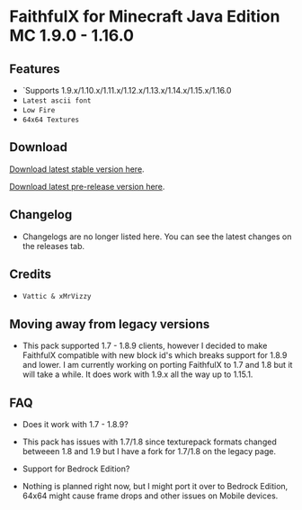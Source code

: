 # FaithfulX for Minecraft Java Edition MC 1.9.0 - 1.16.0

## Features
+ `Supports 1.9.x/1.10.x/1.11.x/1.12.x/1.13.x/1.14.x/1.15.x/1.16.0
+ `Latest ascii font`
+ `Low Fire`
+ `64x64 Textures`

## Download
[Download latest stable version here](https://github.com/arm64nerd/FaithfulX/releases/latest).

[Download latest pre-release version here](https://github.com/arm64nerd/FaithfulX/releases/latest).


## Changelog
+ Changelogs are no longer listed here. You can see the latest changes on the releases tab.


## Credits
+ `Vattic & xMrVizzy`

## Moving away from legacy versions

+ This pack supported 1.7 - 1.8.9 clients, however I decided to make FaithfulX compatible with new block id's which breaks support for 1.8.9 and lower. I am currently working on porting FaithfulX to 1.7 and 1.8 but it will take a while. It does work with 1.9.x all the way up to 1.15.1.


## FAQ
+ Does it work with 1.7 - 1.8.9?
+ This pack has issues with 1.7/1.8 since texturepack formats changed betweeen 1.8 and 1.9 but I have a fork for 1.7/1.8 on the legacy page.

+ Support for Bedrock Edition?
+ Nothing is planned right now, but I might port it over to Bedrock Edition, 64x64 might cause frame drops and other issues on Mobile devices.

